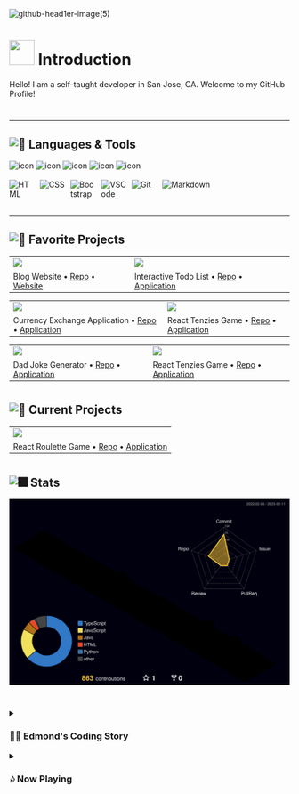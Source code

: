 [//]: (![4WfSAyUt](https://user-images.githubusercontent.com/26613209/199795691-9538f8d5-4573-468e-a13d-a22f782d7f21.gif))
<!-- 
[![Typing SVG](https://readme-typing-svg.demolab.com/?lines=Edmond+Luu&vCenter=true&size=50&color=0036fa&font=arial)](https://git.io/typing-svg)
<br/>
[![Typing SVG](https://readme-typing-svg.demolab.com/?lines=Frontend+Web+Developer;Always+learning+new+things!&color=25a14c&font=arial)](https://git.io/typing-svg) -->

![github-head1er-image(5)](https://user-images.githubusercontent.com/26613209/200404709-3c8a750e-db81-495d-8b18-8519bcd72d52.png)


<h1><img src="https://raw.githubusercontent.com/nixin72/nixin72/master/wave.gif" width=45px height=45px/> Introduction</h1>
Hello! I am a self-taught developer in San Jose, CA. Welcome to my GitHub Profile!

#

<!-- <p align="center">
<img src="https://github.com/edmond-luu/edmond-luu/blob/output/github-contribution-snake.svg" alt="Snake animation"/>
</p> -->

---

<h2><img src="https://fonts.gstatic.com/s/e/notoemoji/latest/1f31f/512.gif" alt="🌟" width="30" height="30"> Languages & Tools</h2>
<div 
     "display: flex; align-items: flex-start;">
<img src="https://techstack-generator.vercel.app/react-icon.svg" alt="icon" width="70" height="70" />
<img src="https://techstack-generator.vercel.app/ts-icon.svg" alt="icon" width="70" height="70" />
<img src="https://techstack-generator.vercel.app/js-icon.svg" alt="icon" width="70" height="70" />
<img src="https://techstack-generator.vercel.app/python-icon.svg" alt="icon" width="70" height="70" />
<!-- <img src="https://techstack-generator.vercel.app/java-icon.svg" alt="icon" width="70" height="70" /> -->
<img src="https://techstack-generator.vercel.app/github-icon.svg" alt="icon" width="70" height="70" />

</div>

<br/>

<div>
<img align="left" alt="HTML" width="45px" style="padding-right:10px;" src="https://cdn.jsdelivr.net/gh/devicons/devicon/icons/html5/html5-plain.svg" />
<img align="left" alt="CSS" width="45px" style="padding-right:10px;" src="https://cdn.jsdelivr.net/gh/devicons/devicon/icons/css3/css3-plain.svg" />
<img align="left" alt="Bootstrap" width="45px" style="padding-right:10px;" src="https://cdn.jsdelivr.net/gh/devicons/devicon/icons/bootstrap/bootstrap-plain.svg" />
<img align="left" alt="VSCode" width="45px" style="padding-right:10px;" src="https://user-images.githubusercontent.com/26613209/199842530-64fd0a9f-2727-4017-886f-01c5a7c7614e.svg" />
<img align="left" alt="Git" width="45px" style="padding-right:10px;" src="https://cdn.jsdelivr.net/gh/devicons/devicon/icons/git/git-original.svg" />
<img align="left" alt="Markdown" height="45px" style="padding-right:10px;" src="https://user-images.githubusercontent.com/26613209/199828245-291d6d94-ae2a-41bc-bd2a-70d13cc7cdc1.svg" />
</div>

[//]: <img align="left" alt="GitHub" width="45px" style="padding-right:10px;" src="https://cdn.jsdelivr.net/gh/devicons/devicon/icons/github/github-original.svg" />
[//]: <img align="left" alt="React" width="45px" style="padding-right:10px;" src="https://cdn.jsdelivr.net/gh/devicons/devicon/icons/react/react-original.svg" />
[//]: <img align="left" alt="JavaScript" width="45px" style="padding-right:10px;" src="https://cdn.jsdelivr.net/gh/devicons/devicon/icons/javascript/javascript-plain.svg" />

[//]: <img align="left" alt="TypeScript" width="45px" style="padding-right:10px;" src="https://cdn.jsdelivr.net/gh/devicons/devicon/icons/typescript/typescript-plain.svg" />
[//]: <img align="left" alt="Python" width="45px" style="padding-right:10px;" src="https://cdn.jsdelivr.net/gh/devicons/devicon/icons/python/python-plain.svg" />

<br/>
<br/>
<br/>


---

<h2><img src="https://fonts.gstatic.com/s/e/notoemoji/latest/1f680/512.gif" alt="🚀" width="30" height="30"> Favorite Projects</h2>

<table>
 
<tr>
<td><a href="https://edmond-luu.github.io/blog"><img src="https://user-images.githubusercontent.com/26613209/212436209-67c8c32a-1b3d-48e3-9be5-ee5fc151b290.png"
 width=500px/></a></td>
<td><a href="https://edmond-luu.github.io/react-todo-list"><img src="https://user-images.githubusercontent.com/26613209/199574496-06224f8f-ac94-4b44-9a44-3a5e88c27c30.png" width=500px/></a></td>
</tr>

<tr>
<td>Blog Website • <a href="https://github.com/Edmond-Luu/blog">Repo</a> • <a href="https://edmond-Luu.github.io/blog">Website</a></td>
<td>Interactive Todo List • <a href="https://github.com/Edmond-Luu/react-todo-list">Repo</a> • <a href="https://edmond-Luu.github.io/react-todo-list">Application</a></td>

</tr>

</table>

<table>
 <tr>
  <td><a href="https://edmond-luu.github.io/react-currency-exchange" target="_blank" rel="noopener noreferrer"><img src="https://user-images.githubusercontent.com/26613209/199787945-6e936b97-7527-43c0-8d58-31f75eb62653.png" width=500px/></a></td>
  <td><a href="https://edmond-luu.github.io/react-tenzies" target="_blank" rel="noopener noreferrer"><img src="https://user-images.githubusercontent.com/26613209/199788683-cf8ffe07-7491-48ef-9d09-8268154c1e02.png" width=500px/></a></td>

 </tr>
 
 <tr>
<td>Currency Exchange Application • <a href="https://github.com/Edmond-Luu/react-currency-exchange">Repo</a> • <a href="https://edmond-Luu.github.io/react-currency-exchange">Application</a></td>
     <td>React Tenzies Game • <a href="https://github.com/Edmond-Luu/react-tenzies">Repo</a> • <a href="https://edmond-Luu.github.io/react-tenzies">Application</a></td>
 </tr>
 </table>
 
 
 <table>
 <tr>
<td><a href="https://edmond-luu.github.io/dad-joke"><img src="https://user-images.githubusercontent.com/26613209/199789093-e43e4b6a-7745-474a-870c-d8160e2feb2a.png" width=500px/></a></td>
  <td><a href="https://edmond-luu.github.io/measurementConverter"><img src="https://user-images.githubusercontent.com/26613209/199789466-eafec8dd-dfa5-412d-95bb-bffb2e62bcd2.png" width=500px/></a></td>

 </tr>
 
 <tr>
   <td>Dad Joke Generator • <a href="https://github.com/Edmond-Luu/dad-joke">Repo</a> • <a href="https://edmond-Luu.github.io/dad-joke">Application</a></td>
     <td>React Tenzies Game • <a href="https://github.com/Edmond-Luu/measurementConverter">Repo</a> • <a href="https://edmond-Luu.github.io/measurementConverter">Application</a></td>
 </tr>
 </table>
 
#

<h2><img src="https://fonts.gstatic.com/s/e/notoemoji/latest/1f331/512.gif" alt="🌱" width="30" height="30"> Current Projects</h2>

<table>
 <tr>
  <td><a href="https://edmond-luu.github.io/roulette"><img src="https://user-images.githubusercontent.com/26613209/200438925-97fafd35-4d15-44f6-ba65-fced7cc71583.png" width=500px/></a></td>
 </tr>
 
 <tr>
  <td>React Roulette Game • <a href="https://github.com/Edmond-Luu/roulette">Repo</a> • <a href="https://edmond-Luu.github.io/roulette">Application</a></td>
 </tr>
</table>

#

<h2><img src="https://fonts.gstatic.com/s/e/notoemoji/latest/1f386/512.gif" alt="🎆" width="30" height="30"> Stats</h2>
<img src="https://github.com/Edmond-Luu/Edmond-Luu/blob/main/profile-3d-contrib/profile-night-rainbow.svg"/>

#

<details>
 <summary><h3>👨‍💻 Edmond's Coding Story</h3></summary>
   I graduated college with the intend of entering the accounting field and I have previously worked as a bookkeeping intern. However, I decided that the accounting field is not the right fit for me as I wanted a much bigger challenge and a career where I can continuously build and improve.
</details>

<details>
<summary><h3>🎶 Now Playing </h3></summary>
<a href="https://music.youtube.com/watch?v=_uOk67A4Rnk"><img src="https://i.scdn.co/image/ab67616d0000b273dfe389d43f31c25ae8cb2d31" alt="The Petersens" width="238"/></a>
 <a href="https://music.youtube.com/watch?v=_uOk67A4Rnk"><p><strong>The Petersens - Top of the World</strong></p></a>
 </details>
